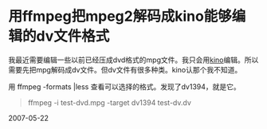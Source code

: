 # 用ffmpeg把mpeg2解码成kino能够编辑的dv文件格式

我最近需要编辑一些以前已经压成dvd格式的mpg文件。我只会用<a href="http://www.kinodv.org/">kino</a>编辑。所以需要先把mpg解码成dv文件。但dv文件有很多种类。kino认那个我不知道。

用 ffmpeg -formats |less 查看可以选择的格式。发现了dv1394，就是它。

<blockquote>  ffmpeg -i test-dvd.mpg -target dv1394 test-dv.dv</blockquote>



2007-05-22